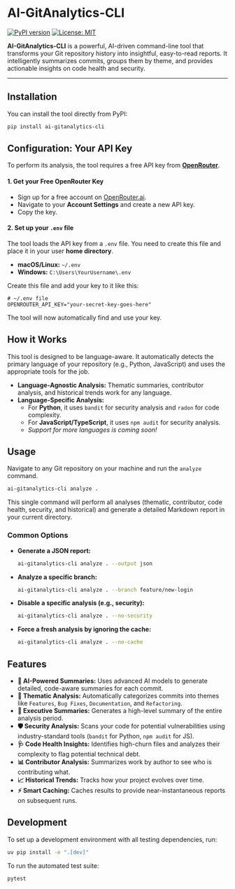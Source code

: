 # AI-GitAnalytics-CLI

[![PyPI version](https://badge.fury.io/py/ai-gitanalytics-cli.svg)](https://badge.fury.io/py/ai-gitanalytics-cli)
[![License: MIT](https://img.shields.io/badge/License-MIT-yellow.svg)](https://opensource.org/licenses/MIT)

**AI-GitAnalytics-CLI** is a powerful, AI-driven command-line tool that transforms your Git repository history into insightful, easy-to-read reports. It intelligently summarizes commits, groups them by theme, and provides actionable insights on code health and security.

---

## Installation

You can install the tool directly from PyPI:

```bash
pip install ai-gitanalytics-cli
```

## Configuration: Your API Key

To perform its analysis, the tool requires a free API key from **[OpenRouter](https://openrouter.ai/)**.

#### 1. Get your Free OpenRouter Key
- Sign up for a free account on [OpenRouter.ai](https://openrouter.ai/).
- Navigate to your **Account Settings** and create a new API key.
- Copy the key.

#### 2. Set up your `.env` file
The tool loads the API key from a `.env` file. You need to create this file and place it in your user **home directory**.

- **macOS/Linux:** `~/.env`
- **Windows:** `C:\Users\YourUsername\.env`

Create this file and add your key to it like this:

```
# ~/.env file
OPENROUTER_API_KEY="your-secret-key-goes-here"
```

The tool will now automatically find and use your key.

## How it Works

This tool is designed to be language-aware. It automatically detects the primary language of your repository (e.g., Python, JavaScript) and uses the appropriate tools for the job.

- **Language-Agnostic Analysis:** Thematic summaries, contributor analysis, and historical trends work for any language.
- **Language-Specific Analysis:**
    - For **Python**, it uses `bandit` for security analysis and `radon` for code complexity.
    - For **JavaScript/TypeScript**, it uses `npm audit` for security analysis.
    - *Support for more languages is coming soon!*

## Usage

Navigate to any Git repository on your machine and run the `analyze` command.

```bash
ai-gitanalytics-cli analyze .
```

This single command will perform all analyses (thematic, contributor, code health, security, and historical) and generate a detailed Markdown report in your current directory.

### Common Options

- **Generate a JSON report:**
  ```bash
  ai-gitanalytics-cli analyze . --output json
  ```

- **Analyze a specific branch:**
  ```bash
  ai-gitanalytics-cli analyze . --branch feature/new-login
  ```

- **Disable a specific analysis (e.g., security):**
  ```bash
  ai-gitanalytics-cli analyze . --no-security
  ```

- **Force a fresh analysis by ignoring the cache:**
  ```bash
  ai-gitanalytics-cli analyze . --no-cache
  ```

## Features

- **🤖 AI-Powered Summaries:** Uses advanced AI models to generate detailed, code-aware summaries for each commit.
- **🧩 Thematic Analysis:** Automatically categorizes commits into themes like `Features`, `Bug Fixes`, `Documentation`, and `Refactoring`.
- **📄 Executive Summaries:** Generates a high-level summary of the entire analysis period.
- **🛡️ Security Analysis:** Scans your code for potential vulnerabilities using industry-standard tools (`bandit` for Python, `npm audit` for JS).
-   **🩺 Code Health Insights:** Identifies high-churn files and analyzes their complexity to flag potential technical debt.
- **📊 Contributor Analysis:** Summarizes work by author to see who is contributing what.
- **📈 Historical Trends:** Tracks how your project evolves over time.
- **⚡️ Smart Caching:** Caches results to provide near-instantaneous reports on subsequent runs.

## Development

To set up a development environment with all testing dependencies, run:

```bash
uv pip install -e ".[dev]"
```

To run the automated test suite:

```bash
pytest
```